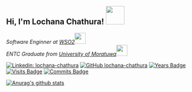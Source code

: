 <h2> Hi, I'm Lochana Chathura! <img src="https://media.giphy.com/media/fx5E5RjtqBltDFKEO9/giphy.gif" width="50"></h2>
<p><em>Software Enginner at <a href="https://github.com/wso2">WSO2</a><img src="https://media.giphy.com/media/WUlplcMpOCEmTGBtBW/giphy.gif" width="30"></br>ENTC Graduate from <a href="https://uom.lk/efac">University of Moratuwa</a><img src="https://media.giphy.com/media/fYSnHlufseco8Fh93Z/giphy.gif" width="30"> 
</em></p>

[![Linkedin: lochana-chathura](https://img.shields.io/badge/-Lochana_Chathura-blue?style=flat-square&logo=Linkedin&logoColor=white&link=https://www.linkedin.com/in/lochana-chathura/)](https://www.linkedin.com/in/lochana-chathura/)
[![GitHub lochana-chathura](https://img.shields.io/github/followers/lochana-chathura?label=follow&style=social)](https://github.com/lochana-chathura)
[![Years Badge](https://badges.pufler.dev/years/lochana-chathura)](https://badges.pufler.dev)
[![Visits Badge](https://badges.pufler.dev/visits/lochana-chathura/ballerina-lang)](https://badges.pufler.dev)
[![Commits Badge](https://badges.pufler.dev/commits/monthly/lochana-chathura)](https://badges.pufler.dev)

[![Anurag's github stats](https://github-readme-stats.vercel.app/api?username=lochana-chathura&hide=stars&show_icons=true&theme=yeblu)](https://github.com/anuraghazra/github-readme-stats)

<!--
**lochana-chathura/lochana-chathura** is a ✨ _special_ ✨ repository because its `README.md` (this file) appears on your GitHub profile.
<h2> Hi, I'm Lochana Chathura! <img src="https://media.giphy.com/media/l1J9MT9T0ZG2xvWCc/giphy.gif" width="50"></h2>
[![Top Langs](https://github-readme-stats.vercel.app/api/top-langs/?username=lochana-chathura&layout=compact)](https://github.com/anuraghazra/github-readme-stats)


<h3>Things I code with</h3>
<p>
  <img alt="React" src="https://img.shields.io/badge/-React-45b8d8?style=flat-square&logo=react&logoColor=white" />
  <img alt="redux" src="https://img.shields.io/badge/-Redux-764ABC?style=flat-square&logo=redux&logoColor=white" />
  <img alt="Docker" src="https://img.shields.io/badge/-Docker-46a2f1?style=flat-square&logo=docker&logoColor=white" />
  <img alt="github actions" src="https://img.shields.io/badge/-Github_Actions-2088FF?style=flat-square&logo=github-actions&logoColor=white" />
  <img alt="Sass" src="https://img.shields.io/badge/-Sass-CC6699?style=flat-square&logo=sass&logoColor=white" />
  <img alt="git" src="https://img.shields.io/badge/-Git-F05032?style=flat-square&logo=git&logoColor=white" />
  <img alt="npm" src="https://img.shields.io/badge/-NPM-CB3837?style=flat-square&logo=npm&logoColor=white" />
  <img alt="html" src="https://img.shields.io/badge/-HTML-E34F26?style=flat-square&logo=html&logoColor=white" />
</p>

Here are some ideas to get you started:

- 🔭 I’m currently working on ...
- 🌱 I’m currently learning ...
- 👯 I’m looking to collaborate on ...
- 🤔 I’m looking for help with ...
- 💬 Ask me about ...
- 📫 How to reach me: ...
- 😄 Pronouns: ...
- ⚡ Fun fact: ...
-->
 
